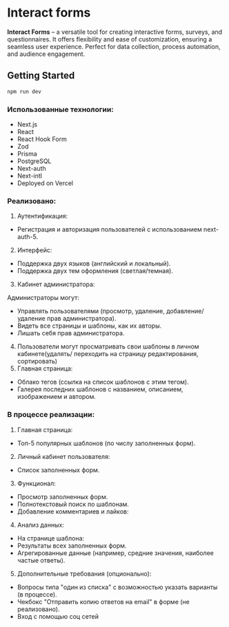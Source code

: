 # Interact forms

**Interact Forms** – a versatile tool for creating interactive forms, surveys, and questionnaires. It offers flexibility
and ease of customization, ensuring a seamless user experience. Perfect for data collection, process automation, and
audience engagement.

## Getting Started

```bash
npm run dev
```

### Использованные технологии:

- Next.js
- React
- React Hook Form
- Zod
- Prisma
- PostgreSQL
- Next-auth
- Next-intl
- Deployed on Vercel

### Реализовано:

1. Аутентификация:

- Регистрация и авторизация пользователей с использованием next-auth-5.

2. Интерфейс:

- Поддержка двух языков (английский и локальный).
- Поддержка двух тем оформления (светлая/темная).

3. Кабинет администратора:

Администраторы могут:

- Управлять пользователями (просмотр, удаление, добавление/удаление прав администратора).
- Видеть все страницы и шаблоны, как их авторы.
- Лишать себя прав администратора.

4. Пользователи могут просматривать свои шаблоны в личном кабинете(удалять/ переходить на страницу редактирования,
   сортировать)
5. Главная страница:

- Облако тегов (ссылка на список шаблонов с этим тегом).
- Галерея последних шаблонов с названием, описанием, изображением и автором.

### В процессе реализации:

1. Главная страница:

- Топ-5 популярных шаблонов (по числу заполненных форм).

2. Личный кабинет пользователя:

- Список заполненных форм.

3. Функционал:

- Просмотр заполненных форм.
- Полнотекстовый поиск по шаблонам.
- Добавление комментариев и лайков:

4. Анализ данных:

- На странице шаблона:
- Результаты всех заполненных форм.
- Агрегированные данные (например, средние значения, наиболее частые ответы).

5. Дополнительные требования (опционально):

- Вопросы типа "один из списка" с возможностью указать варианты (в процессе).
- Чекбокс "Отправить копию ответов на email" в форме (не реализовано).
- Вход с помощью соц сетей

